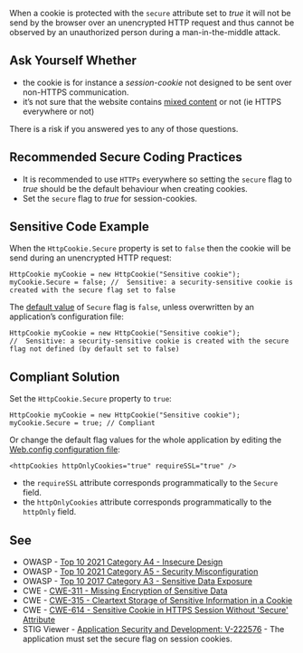 When a cookie is protected with the `secure` attribute set to *true* it will not be send by the browser over an unencrypted HTTP
request and thus cannot be observed by an unauthorized person during a man-in-the-middle attack.

## Ask Yourself Whether

-   the cookie is for instance a *session-cookie* not designed to be sent over non-HTTPS communication.
-   it’s not sure that the website contains [mixed content](https://developer.mozilla.org/en-US/docs/Web/Security/Mixed_content) or not
  (ie HTTPS everywhere or not)

There is a risk if you answered yes to any of those questions.

## Recommended Secure Coding Practices

-   It is recommended to use `HTTPs` everywhere so setting the `secure` flag to *true* should be the default behaviour
  when creating cookies.
-   Set the `secure` flag to *true* for session-cookies.

## Sensitive Code Example

When the `HttpCookie.Secure` property is set to `false` then the cookie will be send during an unencrypted HTTP request:

    HttpCookie myCookie = new HttpCookie("Sensitive cookie");
    myCookie.Secure = false; //  Sensitive: a security-sensitive cookie is created with the secure flag set to false

The [default value](https://docs.microsoft.com/en-us/dotnet/api/system.web.httpcookie.secure?view=netframework-4.8) of
`Secure` flag is `false`, unless overwritten by an application’s configuration file:

    HttpCookie myCookie = new HttpCookie("Sensitive cookie");
    //  Sensitive: a security-sensitive cookie is created with the secure flag not defined (by default set to false)

## Compliant Solution

Set the `HttpCookie.Secure` property to `true`:

    HttpCookie myCookie = new HttpCookie("Sensitive cookie");
    myCookie.Secure = true; // Compliant

Or change the default flag values for the whole application by editing the [Web.config configuration file](https://docs.microsoft.com/en-us/previous-versions/dotnet/netframework-4.0/ms228262%28v=vs.100%29):

    <httpCookies httpOnlyCookies="true" requireSSL="true" />

-   the `requireSSL` attribute corresponds programmatically to the `Secure` field.
-   the `httpOnlyCookies` attribute corresponds programmatically to the `httpOnly` field.

## See

-   OWASP - [Top 10 2021 Category A4 - Insecure Design](https://owasp.org/Top10/A04_2021-Insecure_Design/)
-   OWASP - [Top 10 2021 Category A5 - Security Misconfiguration](https://owasp.org/Top10/A05_2021-Security_Misconfiguration/)
-   OWASP - [Top 10 2017 Category A3 - Sensitive Data
  Exposure](https://owasp.org/www-project-top-ten/2017/A3_2017-Sensitive_Data_Exposure)
-   CWE - [CWE-311 - Missing Encryption of Sensitive Data](https://cwe.mitre.org/data/definitions/311)
-   CWE - [CWE-315 - Cleartext Storage of Sensitive Information in a Cookie](https://cwe.mitre.org/data/definitions/315)
-   CWE - [CWE-614 - Sensitive Cookie in HTTPS Session Without 'Secure' Attribute](https://cwe.mitre.org/data/definitions/614)
-   STIG Viewer - [Application Security and
  Development: V-222576](https://stigviewer.com/stig/application_security_and_development/2023-06-08/finding/V-222576) - The application must set the secure flag on session cookies.